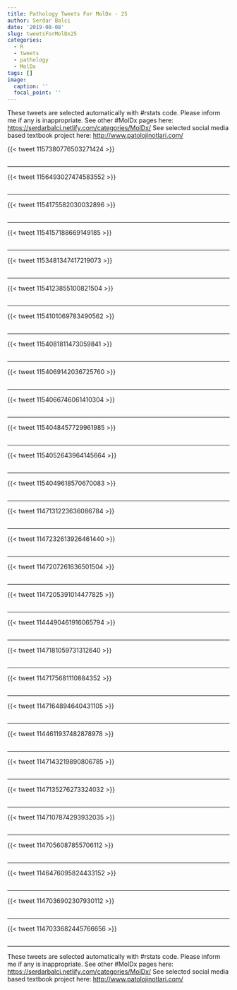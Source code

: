 ```yaml
---
title: Pathology Tweets For MolDx - 25
author: Serdar Balci
date: '2019-08-08'
slug: tweetsForMolDx25
categories:
  - R
  - tweets
  - pathology
  - MolDx
tags: []
image:
  caption: ''
  focal_point: ''
---
```



These tweets are selected automatically with #rstats code. Please inform me if any is inappropriate.
See other #MolDx pages here: https://serdarbalci.netlify.com/categories/MolDx/ 
See selected social media based textbook project here: http://www.patolojinotlari.com/

{{< tweet 1157380776503271424 >}}
<br>
<br>
<hr>
{{< tweet 1156493027474583552 >}}
<br>
<br>
<hr>
{{< tweet 1154175582030032896 >}}
<br>
<br>
<hr>
{{< tweet 1154157188669149185 >}}
<br>
<br>
<hr>
{{< tweet 1153481347417219073 >}}
<br>
<br>
<hr>
{{< tweet 1154123855100821504 >}}
<br>
<br>
<hr>
{{< tweet 1154101069783490562 >}}
<br>
<br>
<hr>
{{< tweet 1154081811473059841 >}}
<br>
<br>
<hr>
{{< tweet 1154069142036725760 >}}
<br>
<br>
<hr>
{{< tweet 1154066746061410304 >}}
<br>
<br>
<hr>
{{< tweet 1154048457729961985 >}}
<br>
<br>
<hr>
{{< tweet 1154052643964145664 >}}
<br>
<br>
<hr>
{{< tweet 1154049618570670083 >}}
<br>
<br>
<hr>
{{< tweet 1147131223636086784 >}}
<br>
<br>
<hr>
{{< tweet 1147232613926461440 >}}
<br>
<br>
<hr>
{{< tweet 1147207261636501504 >}}
<br>
<br>
<hr>
{{< tweet 1147205391014477825 >}}
<br>
<br>
<hr>
{{< tweet 1144490461916065794 >}}
<br>
<br>
<hr>
{{< tweet 1147181059731312640 >}}
<br>
<br>
<hr>
{{< tweet 1147175681110884352 >}}
<br>
<br>
<hr>
{{< tweet 1147164894640431105 >}}
<br>
<br>
<hr>
{{< tweet 1144611937482878978 >}}
<br>
<br>
<hr>
{{< tweet 1147143219890806785 >}}
<br>
<br>
<hr>
{{< tweet 1147135276273324032 >}}
<br>
<br>
<hr>
{{< tweet 1147107874293932035 >}}
<br>
<br>
<hr>
{{< tweet 1147056087855706112 >}}
<br>
<br>
<hr>
{{< tweet 1146476095824433152 >}}
<br>
<br>
<hr>
{{< tweet 1147036902307930112 >}}
<br>
<br>
<hr>
{{< tweet 1147033682445766656 >}}
<br>
<br>
<hr>


These tweets are selected automatically with #rstats code. Please inform me if any is inappropriate.
See other #MolDx pages here: https://serdarbalci.netlify.com/categories/MolDx/ 
See selected social media based textbook project here: http://www.patolojinotlari.com/
